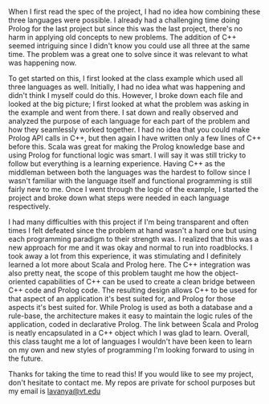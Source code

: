 When I first read the spec of the project, I had no idea how combining these three languages were possible. I already had a challenging time doing Prolog for the last project but since this was the last project, there's no harm in applying old concepts to new problems. The addition of C++ seemed intriguing since I didn't know you could use all three at the same time. The problem was a great one to solve since it was relevant to what was happening now.

To get started on this, I first looked at the class example which used all three languages as well. Initially, I had no idea what was happening and didn't think I myself could do this. However, I broke down each file and looked at the big picture; I first looked at what the problem was asking in the example and went from there. I sat down and really observed and analyzed the purpose of each language for each part of the problem and how they seamlessly worked together. I had no idea that you could make Prolog API calls in C++, but then again I have written only a few lines of C++ before this. Scala was great for making the Prolog knowledge base and using Prolog for functional logic was smart. I will say it was still tricky to follow but everything is a learning experience. Having C++ as the middleman between both the languages was the hardest to follow since I wasn't familiar with the language itself and functional programming is still fairly new to me. Once I went through the logic of the example, I started the project and broke down what steps were needed in each language respectively. 

I had many difficulties with this project if I'm being transparent and often times I felt defeated since the problem at hand wasn't a hard one but using each programming paradigm to their strength was. I realized that this was a new approach for me and it was okay and normal to run into roadblocks. I took away a lot from this experience, it was stimulating and I definitely learned a lot more about Scala and Prolog here. The C++ integration was also pretty neat, the scope of this problem taught me how the object-oriented capabilities of C++ can be used to create a clean bridge between C++ code and Prolog code. The resulting design allows C++ to be used for that aspect of an application it's best suited for, and Prolog for those aspects it's best suited for. While Prolog is used as both a database and a rule-base, the architecture makes it easy to maintain the logic rules of the application, coded in declarative Prolog. The link between Scala and Prolog is neatly encapsulated in a C++ object which I was glad to learn. Overall, this class taught me a lot of languages I wouldn't have been keen to learn on my own and new styles of programming I'm looking forward to using in the future. 

Thanks for taking the time to read this! If you would like to see my project, don't hesitate to contact me. My repos are private for school purposes but my email is lavanya@vt.edu
